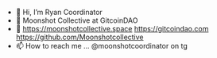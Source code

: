 - 👋 Hi, I’m Ryan Coordinator
- 🌱 Moonshot Collective at GitcoinDAO 
- 👀 https://moonshotcollective.space https://gitcoindao.com https://github.com/Moonshotcollective
- 📫 How to reach me ... @moonshotcoordinator on tg

<!---
MoonshotCoordinator/MoonshotCoordinator is a ✨ special ✨ repository because its `README.md` (this file) appears on your GitHub profile.
You can click the Preview link to take a look at your changes.
--->
